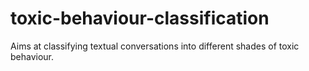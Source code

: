 # toxic-behaviour-classification
Aims at classifying textual conversations into different shades of toxic behaviour.
